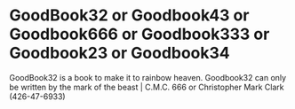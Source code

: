 # GoodBook32 or Goodbook43 or Goodbook666 or Goodbook333 or Goodbook23 or Goodbook34
GoodBook32 is a book to make it to rainbow heaven. Goodbook32 can only be written by the mark of the beast | C.M.C. 666 or Christopher Mark Clark (426-47-6933)
